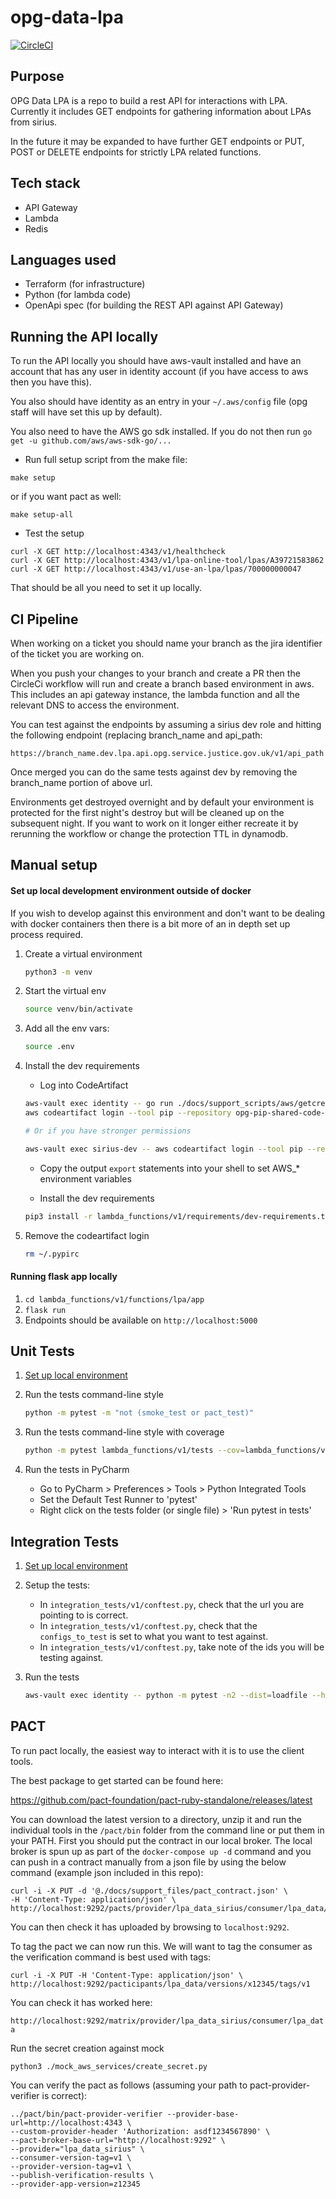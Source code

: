 # opg-data-lpa

[![CircleCI](https://circleci.com/gh/ministryofjustice/opg-data-lpa/tree/master.svg?style=svg)](https://circleci.com/gh/ministryofjustice/opg-data-lpa/tree/master)

## Purpose

OPG Data LPA is a repo to build a rest API for interactions with LPA. Currently it includes GET endpoints for
gathering information about LPAs from sirius.

In the future it may be expanded to have further GET endpoints or PUT, POST or DELETE endpoints for  strictly
LPA related functions.

## Tech stack

- API Gateway
- Lambda
- Redis

## Languages used

- Terraform (for infrastructure)
- Python (for lambda code)
- OpenApi spec (for building the REST API against API Gateway)

## Running the API locally

To run the API locally you should have aws-vault installed and have an account that has any user in identity
account (if you have access to aws then you have this).

You also should have identity as an entry in your `~/.aws/config` file (opg staff will have set this up by default).

You also need to have the AWS go sdk installed. If you do not then run `go get -u github.com/aws/aws-sdk-go/...`

- Run full setup script from the make file:
```
make setup
```
or if you want pact as well:
```
make setup-all
```
- Test the setup

```
curl -X GET http://localhost:4343/v1/healthcheck
curl -X GET http://localhost:4343/v1/lpa-online-tool/lpas/A39721583862
curl -X GET http://localhost:4343/v1/use-an-lpa/lpas/700000000047
```

That should be all you need to set it up locally.

## CI Pipeline

When working on a ticket you should name your branch as the jira identifier of the ticket you are working on.

When you push your changes to your branch and create a PR then the CircleCi workflow will run and create a branch
based environment in aws. This includes an api gateway instance, the lambda function and all the relevant DNS to access
the environment.

You can test against the endpoints by assuming a sirius dev role and hitting the following endpoint (replacing branch_name and api_path:

```
https://branch_name.dev.lpa.api.opg.service.justice.gov.uk/v1/api_path
```

Once merged you can do the same tests against dev by removing the branch_name portion of above url.

Environments get destroyed overnight and by default your environment is protected for the first night's destroy but
will be cleaned up on the subsequent night. If you want to work on it longer either recreate it by rerunning the workflow
or  change the protection TTL in dynamodb.

## Manual setup

#### Set up local development environment outside of docker

If you wish to develop against this environment and don't want to be dealing with docker containers then there
is a bit more of an in depth set up process required.

1. Create a virtual environment
    ```bash
   python3 -m venv
   ```

1. Start the virtual env
   ```bash
   source venv/bin/activate
   ```

1. Add all the env vars:
   ```bash
   source .env
   ```
1. Install the dev requirements
   * Log into CodeArtifact
   ```bash
   aws-vault exec identity -- go run ./docs/support_scripts/aws/getcreds.go
   aws codeartifact login --tool pip --repository opg-pip-shared-code-dev --domain opg-moj --domain-owner 288342028542 --region eu-west-1

   # Or if you have stronger permissions

   aws-vault exec sirius-dev -- aws codeartifact login --tool pip --repository opg-pip-shared-code-dev --domain opg-moj --domain-owner 288342028542 --region eu-west-1
   ```

   * Copy the output `export` statements into your shell to set AWS_* environment variables

   * Install the dev requirements
   ```bash
   pip3 install -r lambda_functions/v1/requirements/dev-requirements.txt
   ```

1. Remove the codeartifact login
   ```bash
   rm ~/.pypirc
   ```
#### Running flask app locally

1. `cd lambda_functions/v1/functions/lpa/app`
1. `flask run`
1. Endpoints should be available on `http://localhost:5000`

## Unit Tests

1. [Set up local environment](#set-up-local-development-environment-outside-of-docker)

1. Run the tests command-line style
    ```bash
    python -m pytest -m "not (smoke_test or pact_test)"
    ```

1. Run the tests command-line style with coverage
    ```bash
    python -m pytest lambda_functions/v1/tests --cov=lambda_functions/v1/functions/lpa/app/api --cov-fail-under=80
    ```
1. Run the tests in PyCharm

    * Go to PyCharm > Preferences > Tools > Python Integrated Tools
    * Set the Default Test Runner to 'pytest'
    * Right click on the tests folder (or single file) > 'Run pytest in tests'

## Integration Tests
1. [Set up local environment](#set-up-local-development-environment-outside-of-docker)

1. Setup the tests:
     - In `integration_tests/v1/conftest.py`, check that the url you are pointing to is correct.
     - In `integration_tests/v1/conftest.py`, check that the `configs_to_test` is set to what you want to test against.
     - In `integration_tests/v1/conftest.py`, take note of the ids you will be testing against.

1.  Run the tests
    ```bash
    aws-vault exec identity -- python -m pytest -n2 --dist=loadfile --html=report.html --self-contained-html
    ```

## PACT

To run pact locally, the easiest way to interact with it is to use the client tools.

The best package to get started can be found here:

https://github.com/pact-foundation/pact-ruby-standalone/releases/latest

You can download the latest version to a directory, unzip it and run the individual tools
in the `/pact/bin` folder from the command line or put them in your PATH.
First you should put the contract in our local broker. The local broker is spun up as part
of the `docker-compose up -d` command and you can push in a contract manually from a json file
by using the below command (example json included in this repo):

```
curl -i -X PUT -d '@./docs/support_files/pact_contract.json' \
-H 'Content-Type: application/json' \
http://localhost:9292/pacts/provider/lpa_data_sirius/consumer/lpa_data/version/x12345
```

You can then check it has uploaded by browsing to `localhost:9292`.

To tag the pact we can now run this. We will want to tag the consumer as
the verification command is best used with tags:

```
curl -i -X PUT -H 'Content-Type: application/json' \
http://localhost:9292/pacticipants/lpa_data/versions/x12345/tags/v1
```

You can check it has worked here:

`http://localhost:9292/matrix/provider/lpa_data_sirius/consumer/lpa_data`

Run the secret creation against mock

```python3 ./mock_aws_services/create_secret.py```

You can verify the pact as follows (assuming your path to pact-provider-verifier is correct):

```
../pact/bin/pact-provider-verifier --provider-base-url=http://localhost:4343 \
--custom-provider-header 'Authorization: asdf1234567890' \
--pact-broker-base-url="http://localhost:9292" \
--provider="lpa_data_sirius" \
--consumer-version-tag=v1 \
--provider-version-tag=v1 \
--publish-verification-results \
--provider-app-version=z12345
```
